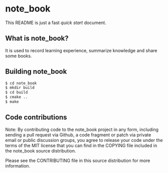 # note_book

This README is just a fast *quick start* document. 

## What is note_book?

It is used to record learning experience, summarize knowledge and share some books.

## Building note_book

```bash
$ cd note_book
$ mkdir build
$ cd build
$ cmake ..
$ make
```

## Code contributions

Note: By contributing code to the note_book project in any form, including sending a pull request via Github, a code fragment or patch via private email or public discussion groups, you agree to release your code under the terms of the MIT license that you can find in the COPYING file included in the note_book source distribution.

Please see the CONTRIBUTING file in this source distribution for more information.
